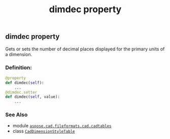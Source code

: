 ﻿---
title: dimdec property
second_title: Aspose.CAD for Python via .NET API References
description: 
type: docs
weight: 380
url: /python-net/aspose.cad.fileformats.cad.cadtables/caddimensionstyletable/dimdec/
is_root: false
---

## dimdec property


Gets or sets the number of decimal places displayed for the primary units of a dimension.
### Definition:
```python
@property
def dimdec(self):
    ...
@dimdec.setter
def dimdec(self, value):
    ...
```

### See Also
* module [`aspose.cad.fileformats.cad.cadtables`](../../)
* class [`CadDimensionStyleTable`](/cad/python-net/aspose.cad.fileformats.cad.cadtables/caddimensionstyletable)
